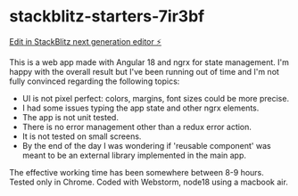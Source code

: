 # stackblitz-starters-7ir3bf

[Edit in StackBlitz next generation editor ⚡️](https://stackblitz.com/~/github.com/lluisnieto/stackblitz-starters-7ir3bf)

This is a web app made with Angular 18 and ngrx for state management.
I'm happy with the overall result but I've been running out of time and I'm not fully convinced regarding the following topics:

- UI is not pixel perfect: colors, margins, font sizes could be more precise.
- I had some issues typing the app state and other ngrx elements.
- The app is not unit tested.
- There is no error management other than a redux error action.
- It is not tested on small screens.
- By the end of the day I was wondering if 'reusable component' was meant to be an external library implemented in the main app.

The effective working time has been somewhere between 8-9 hours.
Tested only in Chrome.
Coded with Webstorm, node18 using a macbook air.